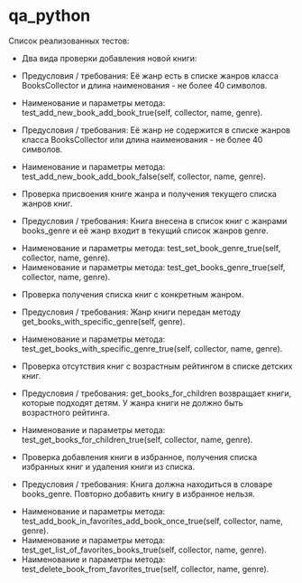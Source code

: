 # qa_python
Список реализованных тестов:
- Два вида проверки добавления новой книги:
 * Предусловия / требования: Её жанр есть в списке жанров класса BooksCollector и длина наименования - не более
40 символов. 
  + Наименование и параметры метода: test_add_new_book_add_book_true(self, collector, name, genre).
 * Предусловия / требования: Её жанр не содержится в списке жанров класса BooksCollector или длина наименования - не более
40 символов.
  + Наименование и параметры метода: test_add_new_book_add_book_false(self, collector, name, genre).

- Проверка присвоения книге жанра и получения текущего списка жанров книг. 
 * Предусловия / требования: Книга внесена в список книг с жанрами books_genre и её жанр входит в текущий список жанров
genre. 
  + Наименование и параметры метода: test_set_book_genre_true(self, collector, name, genre).
  + Наименование и параметры метода: test_get_books_genre_true(self, collector, name, genre).

- Проверка получения списка книг с конкретным жанром.
 * Предусловия / требования: Жанр книги передан методу get_books_with_specific_genre(self, genre).
  + Наименование и параметры метода: test_get_books_with_specific_genre_true(self, collector, name, genre).

- Проверка отсутствия книг с возрастным рейтингом в списке детских книг.
 * Предусловия / требования: get_books_for_children возвращает книги, которые подходят детям. У жанра книги не должно быть возрастного рейтинга.
  + Наименование и параметры метода: test_get_books_for_children_true(self, collector, name, genre).

-  Проверка добавления книги в избранное, получения списка избранных книг и удаления книги из списка.
 * Предусловия / требования: Книга должна находиться в словаре books_genre. Повторно добавить книгу в избранное нельзя.
  + Наименование и параметры метода: test_add_book_in_favorites_add_book_once_true(self, collector, name, genre).
  + Наименование и параметры метода: test_get_list_of_favorites_books_true(self, collector, name, genre).
  + Наименование и параметры метода: test_delete_book_from_favorites_true(self, collector, name, genre).




         